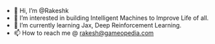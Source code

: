 - 👋 Hi, I’m @Rakeshk
- 👀 I’m interested in building Intelligent Machines to Improve Life of all.
- 🌱 I’m currently learning Jax, Deep Reinforcement Learning.
- 📫 How to reach me @ [rakesh@gameopedia.com](mailto:rakesh@gameopedia.com)

<!---
RakeshkGP/RakeshkGP is a ✨ special ✨ repository because its `README.md` (this file) appears on your GitHub profile.
You can click the Preview link to take a look at your changes.
--->
